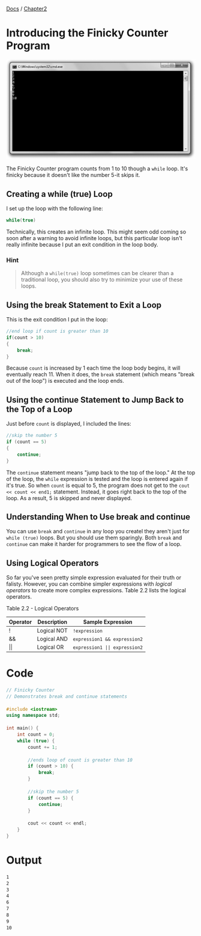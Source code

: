 [Docs](../../) / [Chapter2](../)
# Introducing the Finicky Counter Program

![ScreenShot](../../web/Beginning_Cpp_Through_Game_Programming/Image_098.gif)

The Finicky Counter program counts from 1 to 10 though a `while` loop. It's finicky because it doesn't like the number 5-it skips it.

## Creating a while (true) Loop

I set up the loop with the following line:

```cpp
while(true)
```

Technically, this creates an infinite loop. This might seem odd coming so soon after a warning to avoid infinite loops, but this particular loop isn't really infinite because I put an exit condition in the loop body.


### Hint
> Although a `while(true)` loop sometimes can be clearer than a traditional loop, you should also try to minimize your use of these loops.

## Using the break Statement to Exit a Loop

This is the exit condition I put in the loop:

```cpp
//end loop if count is greater than 10
if(count > 10)
{
    break;
}
```

Because `count` is increased by 1 each time the loop body begins, it will eventually reach 11. When it does, the `break` statement (which means "break out of the loop") is executed and the loop ends.

## Using the continue Statement to Jump Back to the Top of a Loop

Just before `count` is displayed, I included the lines:
```cpp
//skip the number 5
if (count == 5)
{
    continue;
}
```

The `continue` statement means "jump back to the top of the loop." At the top of the loop, the `while` expression is tested and the loop is entered again if it's true. So when `count` is equal to 5, the program does not get to the `cout << count << end1;` statement. Instead, it goes right back to the top of the loop. As a result, 5 is skipped and never displayed.

## Understanding When to Use break and continue

You can use `break` and `continue` in any loop you createl they aren't just for `while (true)` loops. But you should use them sparingly. Both `break` and `continue` can make it harder for programmers to see the flow of a loop.

## Using Logical Operators

So far you've seen pretty simple expression evaluated for their truth or falisty. However, you can combine simpler expressions with *logical operators* to create more complex expressions. Table 2.2 lists the logical operators.

Table 2.2 - Logical Operators

| Operator 	| Description  	| Sample Expression 	|
|---	|---	|---	|
| ! 	| Logical NOT 	| `!expression` 	|
| && 	| Logical AND 	| `expression1 && expression2` 	|
| \|\| 	| Logical OR 	| `expression1 \|\| expression2` 	|

# Code
```cpp
// Finicky Counter 
// Demonstrates break and continue statements

#include <iostream>
using namespace std;

int main() {
	int count = 0;
	while (true) {
		count += 1;

		//ends loop of count is greater than 10
		if (count > 10) {
			break;
		}

		//skip the number 5
		if (count == 5) {
			continue;
		}

		cout << count << endl;
	}
}
```

# Output
```txt
1
2
3
4
6
7
8
9
10
```